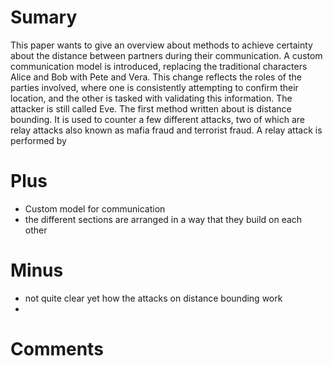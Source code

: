 # Sumary
This paper wants to give an overview about methods to achieve certainty about the distance between partners during their communication. A custom communication model is introduced, replacing the traditional characters Alice and Bob with Pete and Vera. This change reflects the roles of the parties involved, where one is consistently attempting to confirm their location, and the other is tasked with validating this information. The attacker is still called Eve. The first method written about is distance bounding. It is used to counter a few different attacks, two of which are relay attacks also known as mafia fraud and terrorist fraud. A relay attack is performed by 

# Plus
- Custom model for communication   
- the different sections are arranged in a way that they build on each other 

# Minus
- not quite clear yet how the attacks on distance bounding work
- 

# Comments